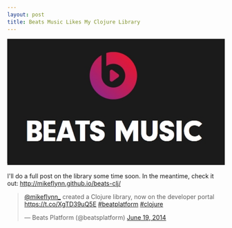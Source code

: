 ```yaml
---
layout: post
title: Beats Music Likes My Clojure Library
---
```


![image](/public/images/beats-music.jpg "Beats Music")

I'll do a full post on the library some time soon. In the meantime, check it out: <a href="http://mikeflynn.github.io/beats-clj/">http://mikeflynn.github.io/beats-clj/</a>

<blockquote class="twitter-tweet" lang="en"><p lang="en" dir="ltr"><a href="https://twitter.com/mikeflynn_">@mikeflynn_</a> created a Clojure library, now on the developer portal <a href="https://t.co/XgTD39uQ5E">https://t.co/XgTD39uQ5E</a> <a href="https://twitter.com/hashtag/beatplatform?src=hash">#beatplatform</a> <a href="https://twitter.com/hashtag/clojure?src=hash">#clojure</a></p>&mdash; Beats Platform (@beatsplatform) <a href="https://twitter.com/beatsplatform/status/479741379178807297">June 19, 2014</a></blockquote>
<script async src="//platform.twitter.com/widgets.js" charset="utf-8"></script>